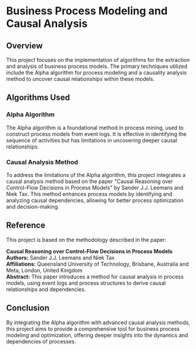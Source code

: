 # Business Process Modeling and Causal Analysis

## Overview
This project focuses on the implementation of algorithms for the extraction and analysis of business process models. The primary techniques utilized include the Alpha algorithm for process modeling and a causality analysis method to uncover causal relationships within these models.

## Algorithms Used

### Alpha Algorithm
The Alpha algorithm is a foundational method in process mining, used to construct process models from event logs. It is effective in identifying the sequence of activities but has limitations in uncovering deeper causal relationships.

### Causal Analysis Method
To address the limitations of the Alpha algorithm, this project integrates a causal analysis method based on the paper "Causal Reasoning over Control-Flow Decisions in Process Models" by Sander J.J. Leemans and Niek Tax. This method enhances process models by identifying and analyzing causal dependencies, allowing for better process optimization and decision-making.

## Reference
This project is based on the methodology described in the paper:

**Causal Reasoning over Control-Flow Decisions in Process Models**  
**Authors:** Sander J.J. Leemans and Niek Tax  
**Affiliations:** Queensland University of Technology, Brisbane, Australia and Meta, London, United Kingdom  
**Abstract:** This paper introduces a method for causal analysis in process models, using event logs and process structures to derive causal relationships and dependencies.

## Conclusion
By integrating the Alpha algorithm with advanced causal analysis methods, this project aims to provide a comprehensive tool for business process modeling and optimization, offering deeper insights into the dynamics and dependencies of processes.

